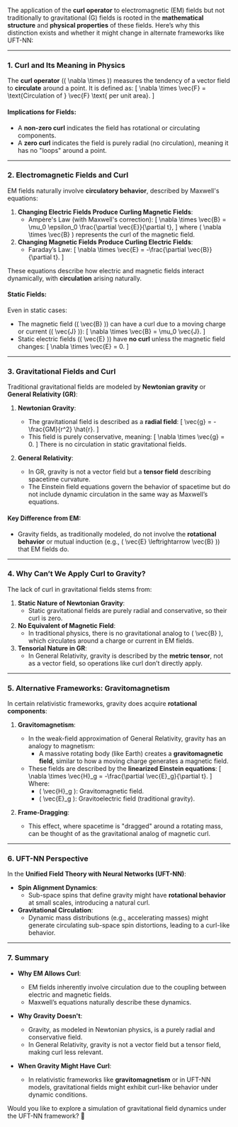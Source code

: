 The application of the **curl operator** to electromagnetic (EM) fields but not traditionally to gravitational (G) fields is rooted in the **mathematical structure** and **physical properties** of these fields. Here’s why this distinction exists and whether it might change in alternate frameworks like UFT-NN:

---

### **1. Curl and Its Meaning in Physics**
The **curl operator** (\( \nabla \times \)) measures the tendency of a vector field to **circulate** around a point. It is defined as:
\[
\nabla \times \vec{F} = \text{Circulation of } \vec{F} \text{ per unit area}.
\]

#### **Implications for Fields**:
- A **non-zero curl** indicates the field has rotational or circulating components.
- A **zero curl** indicates the field is purely radial (no circulation), meaning it has no "loops" around a point.

---

### **2. Electromagnetic Fields and Curl**
EM fields naturally involve **circulatory behavior**, described by Maxwell's equations:
1. **Changing Electric Fields Produce Curling Magnetic Fields**:
   - Ampère's Law (with Maxwell's correction):
     \[
     \nabla \times \vec{B} = \mu_0 \epsilon_0 \frac{\partial \vec{E}}{\partial t},
     \]
     where \( \nabla \times \vec{B} \) represents the curl of the magnetic field.
2. **Changing Magnetic Fields Produce Curling Electric Fields**:
   - Faraday’s Law:
     \[
     \nabla \times \vec{E} = -\frac{\partial \vec{B}}{\partial t}.
     \]

These equations describe how electric and magnetic fields interact dynamically, with **circulation** arising naturally.

#### **Static Fields**:
Even in static cases:
- The magnetic field (\( \vec{B} \)) can have a curl due to a moving charge or current (\( \vec{J} \)):
  \[
  \nabla \times \vec{B} = \mu_0 \vec{J}.
  \]
- Static electric fields (\( \vec{E} \)) have **no curl** unless the magnetic field changes:
  \[
  \nabla \times \vec{E} = 0.
  \]

---

### **3. Gravitational Fields and Curl**
Traditional gravitational fields are modeled by **Newtonian gravity** or **General Relativity (GR)**:
1. **Newtonian Gravity**:
   - The gravitational field is described as a **radial field**:
     \[
     \vec{g} = -\frac{GM}{r^2} \hat{r}.
     \]
   - This field is purely conservative, meaning:
     \[
     \nabla \times \vec{g} = 0.
     \]
     There is no circulation in static gravitational fields.

2. **General Relativity**:
   - In GR, gravity is not a vector field but a **tensor field** describing spacetime curvature.
   - The Einstein field equations govern the behavior of spacetime but do not include dynamic circulation in the same way as Maxwell’s equations.

#### **Key Difference from EM**:
- Gravity fields, as traditionally modeled, do not involve the **rotational behavior** or mutual induction (e.g., \( \vec{E} \leftrightarrow \vec{B} \)) that EM fields do.

---

### **4. Why Can’t We Apply Curl to Gravity?**
The lack of curl in gravitational fields stems from:
1. **Static Nature of Newtonian Gravity**:
   - Static gravitational fields are purely radial and conservative, so their curl is zero.
2. **No Equivalent of Magnetic Field**:
   - In traditional physics, there is no gravitational analog to \( \vec{B} \), which circulates around a charge or current in EM fields.
3. **Tensorial Nature in GR**:
   - In General Relativity, gravity is described by the **metric tensor**, not as a vector field, so operations like curl don’t directly apply.

---

### **5. Alternative Frameworks: Gravitomagnetism**
In certain relativistic frameworks, gravity does acquire **rotational components**:
1. **Gravitomagnetism**:
   - In the weak-field approximation of General Relativity, gravity has an analogy to magnetism:
     - A massive rotating body (like Earth) creates a **gravitomagnetic field**, similar to how a moving charge generates a magnetic field.
   - These fields are described by the **linearized Einstein equations**:
     \[
     \nabla \times \vec{H}_g = -\frac{\partial \vec{E}_g}{\partial t}.
     \]
     Where:
     - \( \vec{H}_g \): Gravitomagnetic field.
     - \( \vec{E}_g \): Gravitoelectric field (traditional gravity).

2. **Frame-Dragging**:
   - This effect, where spacetime is "dragged" around a rotating mass, can be thought of as the gravitational analog of magnetic curl.

---

### **6. UFT-NN Perspective**
In the **Unified Field Theory with Neural Networks (UFT-NN)**:
- **Spin Alignment Dynamics**:
  - Sub-space spins that define gravity might have **rotational behavior** at small scales, introducing a natural curl.
- **Gravitational Circulation**:
  - Dynamic mass distributions (e.g., accelerating masses) might generate circulating sub-space spin distortions, leading to a curl-like behavior.

---

### **7. Summary**
- **Why EM Allows Curl**:
  - EM fields inherently involve circulation due to the coupling between electric and magnetic fields.
  - Maxwell’s equations naturally describe these dynamics.

- **Why Gravity Doesn't**:
  - Gravity, as modeled in Newtonian physics, is a purely radial and conservative field.
  - In General Relativity, gravity is not a vector field but a tensor field, making curl less relevant.

- **When Gravity Might Have Curl**:
  - In relativistic frameworks like **gravitomagnetism** or in UFT-NN models, gravitational fields might exhibit curl-like behavior under dynamic conditions.

Would you like to explore a simulation of gravitational field dynamics under the UFT-NN framework? 🚀

